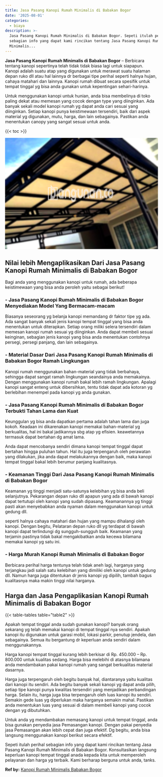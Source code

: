 ```yaml
---
title: Jasa Pasang Kanopi Rumah Minimalis di Babakan Bogor
date: '2025-08-01'
categories:
  - biaya
description: >-
  Jasa Pasang Kanopi Rumah Minimalis di Babakan Bogor. Sepeti itulah perihal
  sebagian info yang dapat kami rincikan tentang Jasa Pasang Kanopi Rumah
  Minimalis...
---
```


**Jasa Pasang Kanopi Rumah Minimalis di Babakan Bogor** – Berbicara tentang kanopi sepertinya telah tidak tidak biasa lagi untuk siapapun. Kanopi adalah suatu atap yang digunakan untuk merawat suatu halaman depan ruko dll atau hal lainnya dr berbagai tipe perihal seperti halnya hujan, cahaya matahari dan lainnya. Kanopi rumah dibuat secara spesifik untuk tempat tinggal yg bisa anda gunakan untuk kepentingan sehari-harinya.

Untuk menggunakan kanopi untuk hunian, anda bisa membelinya di toko paling dekat atau memesan yang cocok dengan type yang diinginkan. Ada banyak sekali model kanopi rumah yg dapat anda cari sesuai yang diinginkan. Setiap kanopi punya keistimewaan tersendiri, baik dari aspek material yg digunakan, mutu, harga, dan lain sebagainya. Pastikan anda menentukan canopy yang sangat sesuai untuk anda.

{{< toc >}}

![Jasa Pasang Kanopi Rumah Minimalis di Babakan Bogor](/images/harga-kanopi-minimalis-30.png)

## Nilai lebih Mengaplikasikan Dari Jasa Pasang Kanopi Rumah Minimalis di Babakan Bogor

Bagi anda yang menggunakan kanopi untuk rumah, ada beberapa keistimewaan yang bisa anda peroleh yaitu sebagai berikut!

### \- Jasa Pasang Kanopi Rumah Minimalis di Babakan Bogor Menyediakan Model Yang Bermacam-macam

Biasanya seseorang yg belanja kanopi memandang dr faktor tipe yg ada. Ada sangat banyak sekali jenis kanopi tempat tinggal yang bisa anda menentukan untuk diterapkan. Setiap orang miliki selera tersendiri dalam memesan kanopi rumah sesuai yg diinginkan. Anda dapat membeli sesuai keinginan, sebagian jenis kanopi yang bisa anda menentukan contohnya persegi, persegi panjang, dan lain sebagainya.

### \- Material Dasar Dari Jasa Pasang Kanopi Rumah Minimalis di Babakan Bogor Ramah Lingkungan

Kanopi rumah menggunakan bahan-material yang tidak berbahaya, sehingga dapat sangat ramah lingkungan seandainya anda memakainya. Dengan menggunakan kanopi rumah bakal lebih ramah lingkungan. Apalagi kanopi sangat enteng untuk dibersihkan, tentu tidak dapat ada kotoran yg berlebihan menempel pada kanopi yg anda gunakan.

### \- Jasa Pasang Kanopi Rumah Minimalis di Babakan Bogor Terbukti Tahan Lama dan Kuat

Keunggulan yg bisa anda dapatkan pertama adalah tahan lama dan juga kokoh. Keadaan ini dikarenakan kanopi memakai bahan-material yg berkualitas, hal ini bakal jadikannya sbg atap yg efisien. keawetannya termasuk dapat bertahan dg amat lama.

Anda dapat mencobanya sendiri dimana kanopi tempat tinggal dapat bertahan hingga puluhan tahun. Hal itu juga terpengaruh oleh perawatan yang dilakukan, jika anda dapat melakukannya dengan baik, maka kanopi tempat tinggal bakal lebih berumur panjang kualitasnya.

### \- Keamanan Tinggi Dari Jasa Pasang Kanopi Rumah Minimalis di Babakan Bogor

Keamanan yg tinggi menjadi satu-satunya kelebihan yg bisa anda beli selanjutnya. Pekarangan depan ruko dll apapun yang ada di bawah kanopi dapat tertutupi oleh kanopi yang sudah dipasang. Keamanannya yg tinggi pasti akan menyebabkan anda nyaman dalam menggunakan kanopi untuk gedung dll.

seperti halnya cahaya matahari dan hujan yang mampu dihalangi oleh kanopi. Dengan begitu, Pelataran depan ruko dll yg terdapat di bawah kanopi dapat terlindungi dg sungguh-sungguh baik. Keamanan yang terjamin pastinya tidak bakal mengakibatkan anda kecewa bilamana memakai kanopi yg satu ini.

### \- Harga Murah Kanopi Rumah Minimalis di Babakan Bogor

Berbicara perihal harga tentunya telah tidak aneh lagi, harganya yang terjangkau jadi salah satu kelebihan yang dimiliki oleh kanopi untuk gedung dll. Namun harga juga ditentukan dr jenis kanopi yg dipilih, tambah bagus kualitasnya maka makin tinggi nilai harganya.

## Harga dan Jasa Pengaplikasian Kanopi Rumah Minimalis di Babakan Bogor

{{< table-tables table="table2" >}}

Apakah tempat tinggal anda sudah gunakan kanopi? banyak orang sekarang yg telah memakai kanopi di tempat tinggal nya sendiri. Apakah kanopi itu digunakan untuk garasi mobil, lokasi parkir, penutup jendela, dan sebagainya. Semua itu bergantung dr keperluan anda sendiri dalam menggunakannya.

Harga kanopi tempat tinggal kurang lebih berkisar di Rp. 450.000 – Rp. 800.000 untuk kualitas sedang. Harga bisa melebihi di atasnya bilamana anda mendambakan pakai kanopi rumah yang sangat berkualitas material dasarnya.

Harga juga terpengaruh oleh begitu banyak hal, diantaranya yaitu kualitas dari kanopi itu sendiri. Ada begitu banyak sekali kanopi yg dapat anda pilih, setiap tipe kanopi punya kwalitas tersendiri yang menjadikan perbandingan harga. Selain itu, harga juga bisa terpengaruh oleh luas kanopi itu sendiri. Semakin gede luas yg diperlukan maka harganya semakin mahal. Pastikan anda menentukan luas yang sesuai di dalam membeli kanopi yang cocok dengan yg dibutuhkan.

Untuk anda yg mendambakan memasang kanopi untuk tempat tinggal, anda bisa gunakan penyedia jasa Pemasangan kanopi. Dengan pakai penyedia jasa Pemasangan akan lebih cepat dan juga efektif. Dg begitu, anda bisa langsung menggunakan kanopi berikut secara efektif.

Sepeti itulah perihal sebagian info yang dapat kami rincikan tentang Jasa Pasang Kanopi Rumah Minimalis di Babakan Bogor. Konsultasikan langsung keperluan kanopi tempat tinggal anada kepada kita untuk memperoleh pelayanan dan harga yg terbaik. Kami berharap berguna untuk anda, tanks.

**Ref by:**  [Kanopi Rumah Minimalis Babakan Bogor](https://id.wikipedia.org/wiki/Kanopi)
